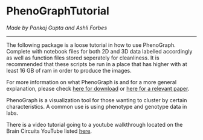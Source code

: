 # PhenoGraphTutorial

*Made by Pankaj Gupta and Ashli Forbes*

---

The following package is a loose tutorial in how to use PhenoGraph. Complete with notebook files for both 2D and 3D data labelled accordingly as well as function files stored seperately for cleanliness. It is recommended that these scripts be run in a place that has higher with at least 16 GB of ram in order to produce the images.

For more information on what PhenoGraph is and for a more general explanation, please check [here for download](https://pypi.org/project/PhenoGraph/) or [here for a relevant paper](https://pubmed.ncbi.nlm.nih.gov/26095251/).

PhenoGraph is a visualization tool for those wanting to cluster by certain characteristics. A common use is using phenotype and genotype data in labs.

There is a video tutorial going to a youtube walkthrough located on the Brain Circuits YouTube listed [here](https://youtu.be/70K6PCedJPg).

